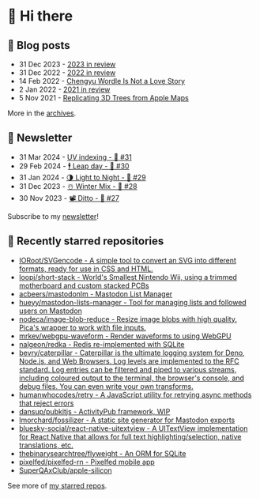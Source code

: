 # 👋 Hi there

## 📝 Blog posts

<!-- feed start -->
- 31 Dec 2023 - [2023 in review](https://cheeaun.com/blog/2023/12/2023-in-review/)
- 31 Dec 2022 - [2022 in review](https://cheeaun.com/blog/2022/12/2022-in-review/)
- 14 Feb 2022 - [Chengyu Wordle Is Not a Love Story](https://cheeaun.com/blog/2022/02/chengyu-wordle-is-not-a-love-story/)
- 2 Jan 2022 - [2021 in review](https://cheeaun.com/blog/2022/01/2021-in-review/)
- 5 Nov 2021 - [Replicating 3D Trees from Apple Maps](https://cheeaun.com/blog/2021/11/replicating-3d-trees-apple-maps/)
<!-- feed end -->

More in the [archives](https://cheeaun.com/blog/archives/).

## 📰 Newsletter

<!-- newsletter start -->
- 31 Mar 2024 - [UV indexing - 🥫 #31](https://cheeaun.substack.com/p/uv-indexing-31)
- 29 Feb 2024 - [🕴️ Leap day - 🥫 #30](https://cheeaun.substack.com/p/leap-day-30)
- 31 Jan 2024 - [🌗 Light to Night - 🥫 #29](https://cheeaun.substack.com/p/light-to-night-29)
- 31 Dec 2023 - [☃️ Winter Mix - 🥫 #28](https://cheeaun.substack.com/p/winter-mix-28)
- 30 Nov 2023 - [📽️ Ditto - 🥫 #27](https://cheeaun.substack.com/p/ditto-27)
<!-- newsletter end -->

Subscribe to my [newsletter](https://cheeaun.substack.com/)!

## 🌟 Recently starred repositories

<!-- starred repos start -->
- [IORoot/SVGencode - A simple tool to convert an SVG into different formats, ready for use in CSS and HTML.](https://github.com/IORoot/SVGencode)
- [loopj/short-stack - World's Smallest Nintendo Wii, using a trimmed motherboard and custom stacked PCBs](https://github.com/loopj/short-stack)
- [acbeers/mastodonlm - Mastodon List Manager](https://github.com/acbeers/mastodonlm)
- [hueyy/mastodon-lists-manager - Tool for managing lists and followed users on Mastodon](https://github.com/hueyy/mastodon-lists-manager)
- [nodeca/image-blob-reduce - Resize image blobs with high quality. Pica's wrapper to work with file inputs.](https://github.com/nodeca/image-blob-reduce)
- [mrkev/webgpu-waveform - Render waveforms to <canvas /> using WebGPU](https://github.com/mrkev/webgpu-waveform)
- [nalgeon/redka - Redis re-implemented with SQLite](https://github.com/nalgeon/redka)
- [bevry/caterpillar - Caterpillar is the ultimate logging system for Deno, Node.js, and Web Browsers. Log levels are implemented to the RFC standard. Log entries can be filtered and piped to various streams, including coloured output to the terminal, the browser's console, and debug files. You can even write your own transforms.](https://github.com/bevry/caterpillar)
- [humanwhocodes/retry - A JavaScript utility for retrying async methods that reject errors](https://github.com/humanwhocodes/retry)
- [dansup/pubkitjs - ActivityPub framework, WIP](https://github.com/dansup/pubkitjs)
- [lmorchard/fossilizer - A static site generator for Mastodon exports](https://github.com/lmorchard/fossilizer)
- [bluesky-social/react-native-uitextview - A UITextView implementation for React Native that allows for full text highlighting/selection, native translations, etc.](https://github.com/bluesky-social/react-native-uitextview)
- [thebinarysearchtree/flyweight - An ORM for SQLite](https://github.com/thebinarysearchtree/flyweight)
- [pixelfed/pixelfed-rn - Pixelfed mobile app](https://github.com/pixelfed/pixelfed-rn)
- [SuperQAxClub/apple-silicon](https://github.com/SuperQAxClub/apple-silicon)
<!-- starred repos end -->

See more of [my starred repos](https://github.com/stars/cheeaun/).
